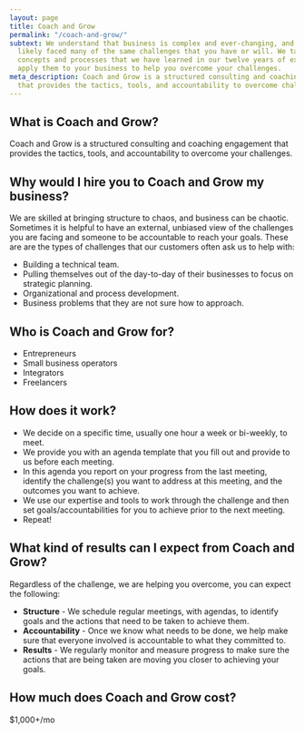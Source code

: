 ```yaml
---
layout: page
title: Coach and Grow
permalink: "/coach-and-grow/"
subtext: We understand that business is complex and ever-changing, and we’ve
  likely faced many of the same challenges that you have or will. We take the same
  concepts and processes that we have learned in our twelve years of experience and
  apply them to your business to help you overcome your challenges.
meta_description: Coach and Grow is a structured consulting and coaching engagement
  that provides the tactics, tools, and accountability to overcome challenges.
---
```

## What is Coach and Grow?

Coach and Grow is a structured consulting and coaching engagement that provides the tactics, tools, and accountability to overcome your challenges.

## Why would I hire you to Coach and Grow my business?

We are skilled at bringing structure to chaos, and business can be chaotic. Sometimes it is helpful to have an external, unbiased view of the challenges you are facing and someone to be accountable to reach your goals. These are are the types of challenges that our customers often ask us to help with:

* Building a technical team.
* Pulling themselves out of the day-to-day of their businesses to focus on strategic planning.
* Organizational and process development.
* Business problems that they are not sure how to approach.

## Who is Coach and Grow for?

* Entrepreneurs
* Small business operators
* Integrators
* Freelancers

## How does it work?

* We decide on a specific time, usually one hour a week or bi-weekly, to meet.
* We provide you with an agenda template that you fill out and provide to us before each meeting.
* In this agenda you report on your progress from the last meeting, identify the challenge(s) you want to address at this meeting, and the outcomes you want to achieve.
* We use our expertise and tools to work through the challenge and then set goals/accountabilities for you to achieve prior to the next meeting.
* Repeat!

## What kind of results can I expect from Coach and Grow?

Regardless of the challenge, we are helping you overcome, you can expect the following:

* **Structure** - We schedule regular meetings, with agendas, to identify goals and the actions that need to be taken to achieve them.
* **Accountability** - Once we know what needs to be done, we help make sure that everyone involved is accountable to what they committed to.
* **Results** - We regularly monitor and measure progress to make sure the actions that are being taken are moving you closer to achieving your goals.

## How much does Coach and Grow cost?

$1,000+/mo

